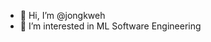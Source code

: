 - 👋 Hi, I’m @jongkweh
- 👀 I’m interested in ML Software Engineering

<!---
jongkweh/jongkweh is a ✨ special ✨ repository because its `README.md` (this file) appears on your GitHub profile.
You can click the Preview link to take a look at your changes.
--->
